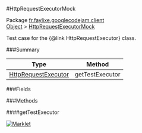 #HttpRequestExecutorMock

Package [fr.faylixe.googlecodejam.client](https://github.com/Faylixe/googlecodejam-client/blob/master/fr/faylixe/googlecodejam/client)<br>
[Object]() > [HttpRequestExecutorMock](https://github.com/Faylixe/googlecodejam-client/blob/master/javadoc/fr/faylixe/googlecodejam/client/HttpRequestExecutorMock.md)

Test case for the {@link HttpRequestExecutor} class.

###Summary


| Type | Method |
| --- | --- |
| [HttpRequestExecutor](https://github.com/Faylixe/googlecodejam-client/blob/master/javadoc/fr/faylixe/googlecodejam/client/executor/HttpRequestExecutor.md) | getTestExecutor |

###Fields


###Methods

####getTestExecutor


[![Marklet](https://img.shields.io/badge/Generated%20by-Marklet-green.svg)](https://github.com/Faylixe/marklet)